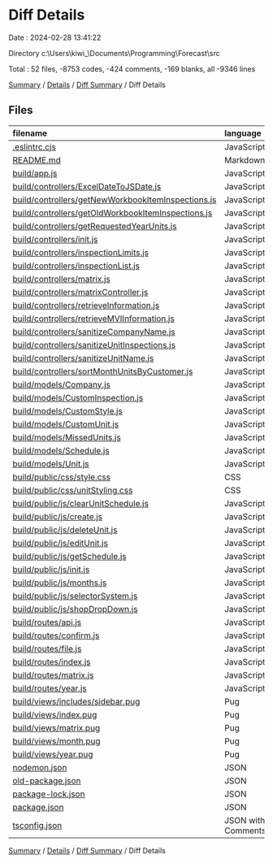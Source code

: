 # Diff Details

Date : 2024-02-28 13:41:22

Directory c:\\Users\\kiwi_\\Documents\\Programming\\Forecast\\src

Total : 52 files,  -8753 codes, -424 comments, -169 blanks, all -9346 lines

[Summary](results.md) / [Details](details.md) / [Diff Summary](diff.md) / Diff Details

## Files
| filename | language | code | comment | blank | total |
| :--- | :--- | ---: | ---: | ---: | ---: |
| [.eslintrc.cjs](/.eslintrc.cjs) | JavaScript | -55 | 0 | -1 | -56 |
| [README.md](/README.md) | Markdown | -2 | 0 | -1 | -3 |
| [build/app.js](/build/app.js) | JavaScript | -49 | -1 | -1 | -51 |
| [build/controllers/ExcelDateToJSDate.js](/build/controllers/ExcelDateToJSDate.js) | JavaScript | -6 | 0 | -1 | -7 |
| [build/controllers/getNewWorkbookItemInspections.js](/build/controllers/getNewWorkbookItemInspections.js) | JavaScript | -56 | -1 | -1 | -58 |
| [build/controllers/getOldWorkbookItemInspections.js](/build/controllers/getOldWorkbookItemInspections.js) | JavaScript | -71 | -1 | -1 | -73 |
| [build/controllers/getRequestedYearUnits.js](/build/controllers/getRequestedYearUnits.js) | JavaScript | -63 | -3 | -1 | -67 |
| [build/controllers/init.js](/build/controllers/init.js) | JavaScript | -115 | -7 | -1 | -123 |
| [build/controllers/inspectionLimits.js](/build/controllers/inspectionLimits.js) | JavaScript | -40 | -3 | -1 | -44 |
| [build/controllers/inspectionList.js](/build/controllers/inspectionList.js) | JavaScript | -49 | 0 | -1 | -50 |
| [build/controllers/matrix.js](/build/controllers/matrix.js) | JavaScript | -4 | 0 | -1 | -5 |
| [build/controllers/matrixController.js](/build/controllers/matrixController.js) | JavaScript | -229 | -2 | -1 | -232 |
| [build/controllers/retrieveInformation.js](/build/controllers/retrieveInformation.js) | JavaScript | -11 | -4 | -1 | -16 |
| [build/controllers/retrieveMVIInformation.js](/build/controllers/retrieveMVIInformation.js) | JavaScript | -10 | 0 | -1 | -11 |
| [build/controllers/sanitizeCompanyName.js](/build/controllers/sanitizeCompanyName.js) | JavaScript | -57 | 0 | -1 | -58 |
| [build/controllers/sanitizeUnitInspections.js](/build/controllers/sanitizeUnitInspections.js) | JavaScript | -18 | 0 | -1 | -19 |
| [build/controllers/sanitizeUnitName.js](/build/controllers/sanitizeUnitName.js) | JavaScript | -19 | -23 | -1 | -43 |
| [build/controllers/sortMonthUnitsByCustomer.js](/build/controllers/sortMonthUnitsByCustomer.js) | JavaScript | -21 | 0 | -1 | -22 |
| [build/models/Company.js](/build/models/Company.js) | JavaScript | -13 | 0 | -1 | -14 |
| [build/models/CustomInspection.js](/build/models/CustomInspection.js) | JavaScript | -18 | -1 | -1 | -20 |
| [build/models/CustomStyle.js](/build/models/CustomStyle.js) | JavaScript | -15 | 0 | -1 | -16 |
| [build/models/CustomUnit.js](/build/models/CustomUnit.js) | JavaScript | -18 | -1 | -1 | -20 |
| [build/models/MissedUnits.js](/build/models/MissedUnits.js) | JavaScript | -18 | 0 | -1 | -19 |
| [build/models/Schedule.js](/build/models/Schedule.js) | JavaScript | -24 | 0 | -1 | -25 |
| [build/models/Unit.js](/build/models/Unit.js) | JavaScript | -17 | 0 | -1 | -18 |
| [build/public/css/style.css](/build/public/css/style.css) | CSS | -206 | -25 | -59 | -290 |
| [build/public/css/unitStyling.css](/build/public/css/unitStyling.css) | CSS | -61 | -159 | -48 | -268 |
| [build/public/js/clearUnitSchedule.js](/build/public/js/clearUnitSchedule.js) | JavaScript | -17 | 0 | -1 | -18 |
| [build/public/js/create.js](/build/public/js/create.js) | JavaScript | -12 | 0 | -1 | -13 |
| [build/public/js/deleteUnit.js](/build/public/js/deleteUnit.js) | JavaScript | -15 | 0 | -1 | -16 |
| [build/public/js/editUnit.js](/build/public/js/editUnit.js) | JavaScript | -87 | -12 | -1 | -100 |
| [build/public/js/getSchedule.js](/build/public/js/getSchedule.js) | JavaScript | -54 | -17 | -1 | -72 |
| [build/public/js/init.js](/build/public/js/init.js) | JavaScript | -10 | 0 | -1 | -11 |
| [build/public/js/months.js](/build/public/js/months.js) | JavaScript | -2 | 0 | -1 | -3 |
| [build/public/js/selectorSystem.js](/build/public/js/selectorSystem.js) | JavaScript | -127 | -4 | -1 | -132 |
| [build/public/js/shopDropDown.js](/build/public/js/shopDropDown.js) | JavaScript | -27 | -19 | -1 | -47 |
| [build/routes/api.js](/build/routes/api.js) | JavaScript | -14 | 0 | -1 | -15 |
| [build/routes/confirm.js](/build/routes/confirm.js) | JavaScript | -31 | 0 | -1 | -32 |
| [build/routes/file.js](/build/routes/file.js) | JavaScript | -31 | -8 | -1 | -40 |
| [build/routes/index.js](/build/routes/index.js) | JavaScript | -8 | 0 | -1 | -9 |
| [build/routes/matrix.js](/build/routes/matrix.js) | JavaScript | -10 | 0 | -1 | -11 |
| [build/routes/year.js](/build/routes/year.js) | JavaScript | -325 | -12 | -1 | -338 |
| [build/views/includes/sidebar.pug](/build/views/includes/sidebar.pug) | Pug | -34 | 0 | -1 | -35 |
| [build/views/index.pug](/build/views/index.pug) | Pug | -22 | 0 | -1 | -23 |
| [build/views/matrix.pug](/build/views/matrix.pug) | Pug | -52 | -33 | -1 | -86 |
| [build/views/month.pug](/build/views/month.pug) | Pug | -54 | -1 | -4 | -59 |
| [build/views/year.pug](/build/views/year.pug) | Pug | -4 | 0 | -2 | -6 |
| [nodemon.json](/nodemon.json) | JSON | -8 | 0 | -1 | -9 |
| [old-package.json](/old-package.json) | JSON | -19 | 0 | -1 | -20 |
| [package-lock.json](/package-lock.json) | JSON | -6,485 | 0 | -1 | -6,486 |
| [package.json](/package.json) | JSON | -24 | 0 | -1 | -25 |
| [tsconfig.json](/tsconfig.json) | JSON with Comments | -16 | -87 | -9 | -112 |

[Summary](results.md) / [Details](details.md) / [Diff Summary](diff.md) / Diff Details
